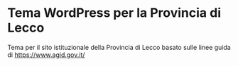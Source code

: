 # Tema WordPress per la Provincia di Lecco
Tema per il sito istituzionale della Provincia di Lecco basato sulle linee guida di https://www.agid.gov.it/
